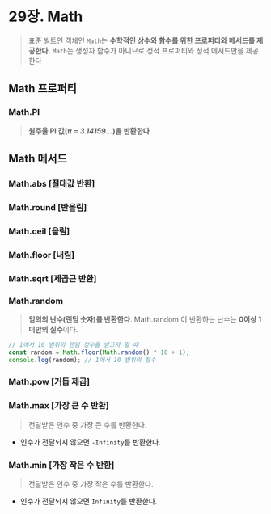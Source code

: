 # 29장. Math

> 표준 빌트인 객체인 `Math`는 **수학적인 상수와 함수를 위한 프로퍼티와 메서드를 제공한다.**
> `Math`는 생성자 함수가 아니므로 정적 프로퍼티와 정적 메서드만을 제공한다

## Math 프로퍼티

### Math.PI

> **원주율 PI 값(_π = 3.14159…_)을 반환한다**

## Math 메서드

### Math.abs [절대값 반환]

### Math.round [반올림]

### Math.ceil [올림]

### Math.floor [내림]

### Math.sqrt [제곱근 반환]

### Math.random

> **임의의 난수(랜덤 숫자)를 반환한다**.
> Math.random 이 반환하는 난수는 **0이상 1미만의 실수**이다.

```jsx
// 1에서 10 범위의 랜덤 정수를 받고자 할 때
const random = Math.floor(Math.random() * 10 + 1);
console.log(random); // 1에서 10 범위의 정수
```

### Math.pow [거듭 제곱]

### Math.max [가장 큰 수 반환]

> 전달받은 인수 중 가장 큰 수를 반환한다.

- 인수가 전달되지 않으면 `-Infinity`를 반환한다.

### Math.min [가장 작은 수 반환]

> 전달받은 인수 중 가장 작은 수를 반환한다.

- 인수가 전달되지 않으면 `Infinity`를 반환한다.

